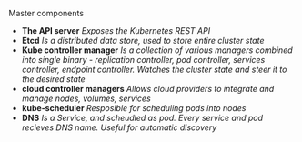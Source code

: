 Master components
- **The API server**
  *Exposes the Kubernetes REST API*
- **Etcd**
  *Is a distributed data store, used to store entire cluster state*
- **Kube controller manager**
  *Is a collection of various managers combined into single binary - replication controller, pod controller, services controller, endpoint controller. Watches the cluster state and steer it to the desired state*
- **cloud controller managers**
  *Allows cloud providers to integrate and manage nodes, volumes, services*
- **kube-scheduler**
  *Resposible for scheduling pods into nodes*
- **DNS**
  *Is a Service, and scheudled as pod. Every service and pod recieves DNS name. Useful for automatic discovery*

  
